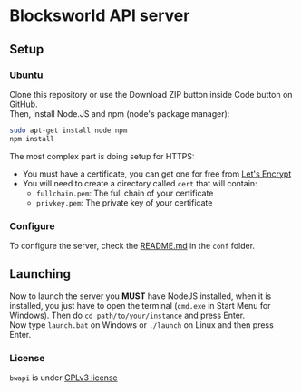 # Blocksworld API server
## Setup
### Ubuntu

Clone this repository or use the Download ZIP button inside Code button on GitHub.  
Then, install Node.JS and npm (node's package manager):
```sh
sudo apt-get install node npm
npm install
```

The most complex part is doing setup for HTTPS:
- You must have a certificate, you can get one for free from [Let's Encrypt](https://letsencrypt.org)
- You will need to create a directory called `cert` that will contain:
  - `fullchain.pem`: The full chain of your certificate
  - `privkey.pem`: The private key of your certificate

### Configure
To configure the server, check the [README.md](https://github.com/zenith391/bwapi/blob/master/conf/README.md) in the `conf` folder.

## Launching
Now to launch the server you **MUST** have NodeJS installed, when it is installed, you just have to
open the terminal (`cmd.exe` in Start Menu for Windows).
Then do `cd path/to/your/instance` and press Enter.  
Now type `launch.bat` on Windows or `./launch` on Linux and then press Enter.

### License

`bwapi` is under [GPLv3 license](https://github.com/zenith391/bwapi/tree/master/LICENSE)
